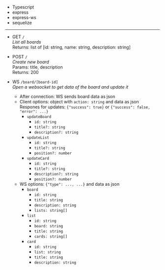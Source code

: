 - Typescript 
- express 
- express-ws
- sequelize

---

- GET  `/`  
    _List all boards_  
    Returns: list of [id: string, name: string, description: string]

- POST `/`  
    _Create new board_   
    Params: title, description   
    Returns: 200

- WS `/board/[board-id]`  
    _Open a websocket to get data of the board and update it_   
    - After connection: WS sends board data as json   
    - Client options: object with `action: string` and data as json   
      Respones for updates: `{"success": true}` or `{"success": false, "error": ...}`
        - `updateBoard`   
            - `id: string`
            - `title?: string`
            - `description?: string`
        - `updateList`
            - `id: string`
            - `title?: string`
            - `position?: number`
        - `updateCard`
            - `id: string`
            - `title?: string`
            - `description?: string`
            - `position?: number`
    - WS options: `{"type": ..., ...}` and data as json
        - `board`
            - `id: string`
            - `title: string`
            - `description: string`
            - `lists: string[]`
        - `list`
            - `id: string`
            - `board: string` 
            - `title: string`
            - `cards: string[]`
        - `card`
            - `id: string`
            - `list: string`
            - `title: string`
            - `description: string`
